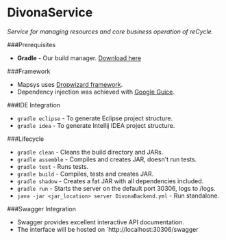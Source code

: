 DivonaService
================================
*Service for managing resources and core business operation of reCycle.*

###Prerequisites
* **Gradle** - Our build manager. [Download here](http://gradle.org/downloads)

###Framework
* Mapsys uses [Dropwizard framework](http://dropwizard.codahale.com/).
* Dependency injection was achieved with [Google Guice](https://code.google.com/p/google-guice/).


###IDE Integration

* `gradle eclipse` - To generate Eclipse project structure.
* `gradle idea` - To generate Intellij IDEA project structure.

###Lifecycle

* `gradle clean` - Cleans the build directory and JARs.
* `gradle assemble` - Compiles and creates JAR, doesn't run tests.
* `gradle test` - Runs tests.
* `gradle build` - Compiles, tests and creates JAR.
* `gradle shadow` - Creates a fat JAR with all dependencies included.
* `gradle run` - Starts the server on the default port 30306, logs to /logs.
* `java -jar <jar_location> server DivonaBackend.yml` - Run standalone.


###Swagger Integration
* Swagger provides excellent interactive API documentation.
* The interface will be hosted on `http://localhost:30306/swagger
